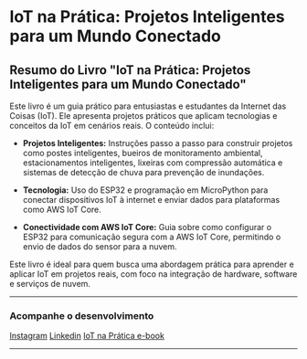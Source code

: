 
# IoT na Prática: Projetos Inteligentes para um Mundo Conectado
## Resumo do Livro "IoT na Prática: Projetos Inteligentes para um Mundo Conectado"

Este livro é um guia prático para entusiastas e estudantes da Internet das Coisas (IoT). Ele apresenta projetos práticos que aplicam tecnologias e conceitos da IoT em cenários reais. O conteúdo inclui:

- **Projetos Inteligentes:** Instruções passo a passo para construir projetos como postes inteligentes, bueiros de monitoramento ambiental, estacionamentos inteligentes, lixeiras com compressão automática e sistemas de detecção de chuva para prevenção de inundações.
  
- **Tecnologia:** Uso do ESP32 e programação em MicroPython para conectar dispositivos IoT à internet e enviar dados para plataformas como AWS IoT Core.

- **Conectividade com AWS IoT Core:** Guia sobre como configurar o ESP32 para comunicação segura com a AWS IoT Core, permitindo o envio de dados do sensor para a nuvem.

Este livro é ideal para quem busca uma abordagem prática para aprender e aplicar IoT em projetos reais, com foco na integração de hardware, software e serviços de nuvem.

---
### Acompanhe o desenvolvimento


[Instagram](https://www.instagram.com/rogerioalencarfilho/)
[Linkedin](https://www.linkedin.com/in/rogeriofilho/)
[IoT na Prática e-book](https://docs.google.com/document/d/1xgYLi9yhRQzyfPZAtuGuicmYRaJ3O99XMD4G8wc1ioM/edit?usp=sharing)

---